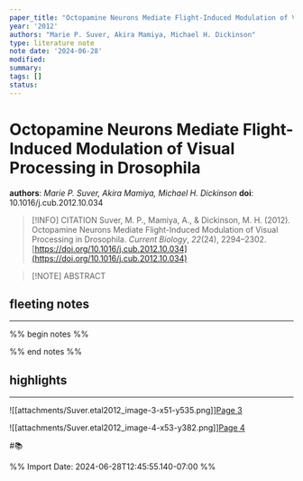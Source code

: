 ```yaml
---
paper_title: "Octopamine Neurons Mediate Flight-Induced Modulation of Visual Processing in Drosophila"
year: '2012'
authors: "Marie P. Suver, Akira Mamiya, Michael H. Dickinson"
type: literature note
note date: '2024-06-28'
modified: 
summary: 
tags: []
status:
---
```

# Octopamine Neurons Mediate Flight-Induced Modulation of Visual Processing in Drosophila
**authors**: *Marie P. Suver, Akira Mamiya, Michael H. Dickinson*
**doi**: 10.1016/j.cub.2012.10.034

> [!INFO] CITATION
> Suver, M. P., Mamiya, A., & Dickinson, M. H. (2012). Octopamine Neurons Mediate Flight-Induced Modulation of Visual Processing in Drosophila. _Current Biology_, _22_(24), 2294–2302. [https://doi.org/10.1016/j.cub.2012.10.034](https://doi.org/10.1016/j.cub.2012.10.034)

> [!NOTE] ABSTRACT
> 
> 

## fleeting notes
---
%% begin notes %% 


%% end notes %% 
## highlights
---
![[attachments/Suver.etal2012_image-3-x51-y535.png]][Page 3](zotero://open-pdf/library/items/RJ8QMCKP?page=3&annotation=QZDHLI48) 

 
![[attachments/Suver.etal2012_image-4-x53-y382.png]][Page 4](zotero://open-pdf/library/items/RJ8QMCKP?page=4&annotation=AI3A3XJZ) 

 
#📚 

%% Import Date: 2024-06-28T12:45:55.140-07:00 %%

